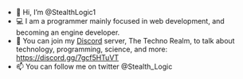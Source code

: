 - 👋 Hi, I’m @StealthLogic1
- 💻 I am a programmer mainly focused in web development, and becoming an engine developer.
- 📢 You can join my [Discord](https://discord.gg/7gcf5HTuVT) server, The Techno Realm, to talk about technology, programming, science, and more: https://discord.gg/7gcf5HTuVT
- 📫 You can follow me on twitter @Stealth_Logic

